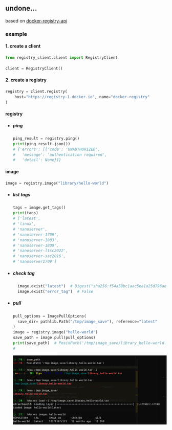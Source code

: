 ## undone...

based on [docker-registry-api](https://docs.docker.com/registry/spec/api/#detail)

### example

#### 1. create a client

```python
from registry_client.client import RegistryClient

client = RegistryClient()
```

#### 2. create a registry

```python
registry = client.registry(
    host="https://registry-1.docker.io", name="docker-registry"
)
```

#### registry

- ##### ping
    ```python
    ping_result = registry.ping()
    print(ping_result.json())
    # {'errors': [{'code': 'UNAUTHORIZED',
    #   'message': 'authentication required',
    #   'detail': None}]}
    ```

#### image

```python
image = registry.image("library/hello-world")
```

- ##### list tags

    ```python
    tags = image.get_tags()
    print(tags)
    # ['latest',
    # 'linux',
    # 'nanoserver',
    # 'nanoserver-1709',
    # 'nanoserver-1803',
    # 'nanoserver-1809',
    # 'nanoserver-ltsc2022',
    # 'nanoserver-sac2016',
    # 'nanoserver1709']
    ```
- ##### check tag
  ```python
    image.exist("latest")  # Digest("sha256:f54a58bc1aac5ea1a25d796ae155dc228b3f0e11d046ae276b39c4bf2f13d8c4")
    image.exist("error_tag")  # False
  ```
- ##### pull
  ```python
  pull_options = ImagePullOptions(
    save_dir= pathlib.Path("/tmp/image_save"), reference="latest"
  )
  image = registry.image("hello-world")
  save_path = image.pull(pull_options)
  print(save_path)  # PosixPath('/tmp/image_save/library_hello-world.tar')
  # 
  ```
  ![pull_image](docs/images/pull_image.png)